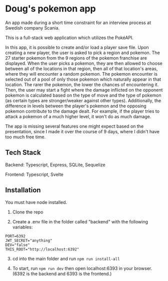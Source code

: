 # Doug's pokemon app

An app made during a short time constraint for an interview process at Swedish company Scania.

This is a full-stack web application which utilizes the PokéAPI.

In this app, it is possible to create and/or load a player save file. Upon creating a new player, the user is asked to pick a region and pokemon. The 27 starter pokemon from the 9 regions of the pokemon franchise are displayed. When the user picks a pokemon, they are then allowed to choose between all of the locations in that region, then all of that location's areas, where they will encounter a random pokemon. The pokemon encounter is selected out of a pool of only those pokemon which naturally appear in that location. The rarer the pokemon, the lower the chances of encountering it. Then, the user may start a fight where the damage inflicted on the opponent pokemon is calculated based on the type of move and the type of pokemon (as certain types are stronger/weaker against other types). Additionally, the difference in levels between the player's pokemon and the opposing pokemon contribute to the damage dealt. For example, if the player tries to attack a pokemon of a much higher level, it won't do as much damage.

The app is missing several features one might expect based on the presentation, since I made it over the course of 9 days, where I didn't have too much free time.

## Tech Stack

Backend: Typescript, Express, SQLite, Sequelize

Frontend: Typescript, Svelte

## Installation

You must have node installed.

1. Clone the repo

2. Create a .env file in the folder called "backend" with the following variables:

```env
PORT=6392
JWT_SECRET="anything"
DEV="false"
THIS_ROOT="http://localhost:6392"
```

3. cd into the main folder and run `npm run install-all`

4. To start, run `npm run dev` then open localhost:6393 in your browser. (6392 is the backend and 6393 is the frontend.)